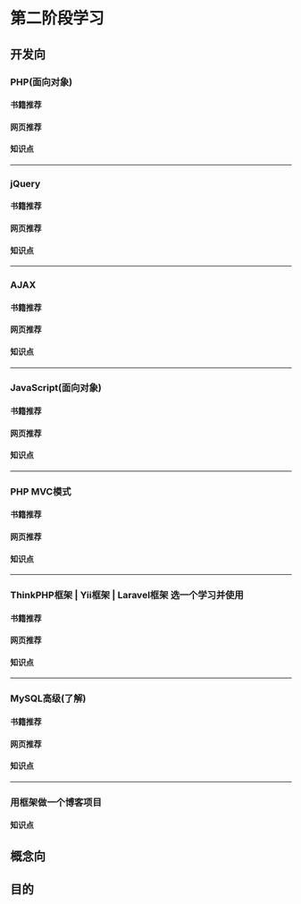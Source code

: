 # 第二阶段学习


## 开发向
### PHP(面向对象)
#### 书籍推荐
#### 网页推荐
#### 知识点

---
### jQuery
#### 书籍推荐
#### 网页推荐
#### 知识点

---
### AJAX
#### 书籍推荐
#### 网页推荐
#### 知识点

---
### JavaScript(面向对象)
#### 书籍推荐
#### 网页推荐
#### 知识点

---
### PHP MVC模式
#### 书籍推荐
#### 网页推荐
#### 知识点

---
### ThinkPHP框架 | Yii框架 | Laravel框架 选一个学习并使用
#### 书籍推荐
#### 网页推荐
#### 知识点

---
### MySQL高级(了解)
#### 书籍推荐
#### 网页推荐
#### 知识点

---
### 用框架做一个博客项目
#### 知识点


## 概念向

## 目的